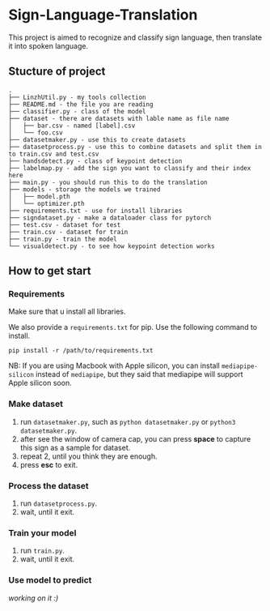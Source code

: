 # Sign-Language-Translation

This project is aimed to recognize and classify sign language, then translate it into spoken language.

## Stucture of project

```
.
├── LinzhUtil.py - my tools collection
├── README.md - the file you are reading
├── classifier.py - class of the model
├── dataset - there are datasets with lable name as file name
│   ├── bar.csv - named [label].csv
│   └── foo.csv
├── datasetmaker.py - use this to create datasets
├── datasetprocess.py - use this to combine datasets and split them in to train.csv and test.csv
├── handsdetect.py - class of keypoint detection
├── labelmap.py - add the sign you want to classify and their index here
├── main.py - you should run this to do the translation
├── models - storage the models we trained
│   ├── model.pth
│   └── optimizer.pth
├── requirements.txt - use for install libraries
├── signdataset.py - make a dataloader class for pytorch
├── test.csv - dataset for test
├── train.csv - dataset for train
├── train.py - train the model
└── visualdetect.py - to see how keypoint detection works
```

## How to get start

### Requirements

Make sure that u install all libraries.

We also provide a `requirements.txt` for pip. Use the following command to install.

``pip install -r /path/to/requirements.txt``

NB: If you are using Macbook with Apple silicon, you can install `mediapipe-silicon` instead of `mediapipe`, but they said that mediapipe will support Apple silicon soon.

### Make dataset

1. run `datasetmaker.py`, such as `python datasetmaker.py` or `python3 datasetmaker.py`.
2. after see the window of camera cap, you can press **space** to capture this sign as a sample for dataset.
3. repeat 2, until you think they are enough.
4. press **esc** to exit.

### Process the dataset

1. run `datasetprocess.py`.
2. wait, until it exit.

### Train your model

1. run `train.py`.
2. wait, until it exit.

### Use model to predict

*working on it :)*